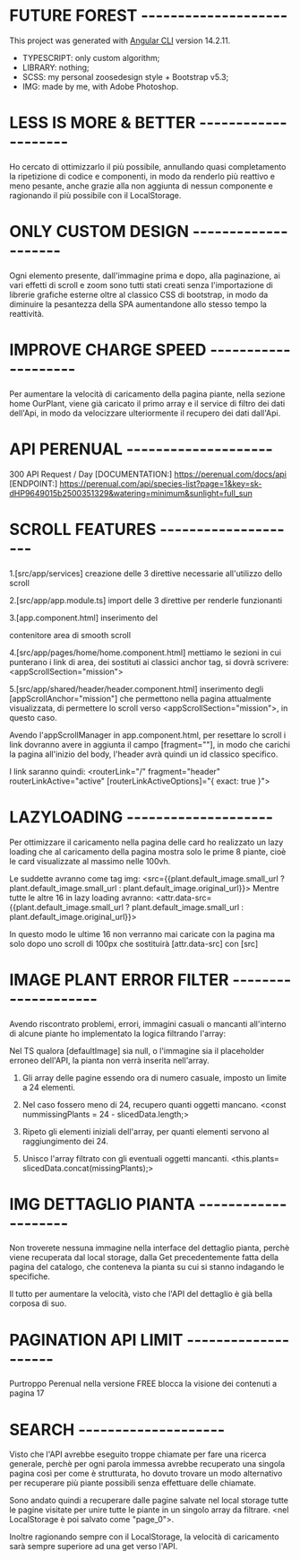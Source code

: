 # FUTURE FOREST --------------------
This project was generated with [Angular CLI](https://github.com/angular/angular-cli) version 14.2.11.
- TYPESCRIPT: only custom algorithm;
- LIBRARY: nothing;
- SCSS: my personal zoosedesign style + Bootstrap v5.3;
- IMG: made by me, with Adobe Photoshop.


# LESS IS MORE & BETTER --------------------
Ho cercato di ottimizzarlo il più possibile, annullando quasi completamento la ripetizione di codice e componenti, in modo da renderlo più reattivo e meno pesante, anche grazie alla non aggiunta di nessun componente e ragionando il più possibile con il LocalStorage.


# ONLY CUSTOM DESIGN --------------------
Ogni elemento presente, dall'immagine prima e dopo, alla paginazione, ai vari effetti di scroll e zoom sono tutti stati creati senza l'importazione di librerie grafiche esterne oltre al classico CSS di bootstrap, in modo da diminuire la pesantezza della SPA aumentandone allo stesso tempo la reattività.


# IMPROVE CHARGE SPEED --------------------
Per aumentare la velocità di caricamento della pagina piante, nella sezione home OurPlant, viene già caricato il primo array e il service di filtro dei dati dell'Api, in modo da velocizzare ulteriormente il recupero dei dati dall'Api.


# API PERENUAL --------------------
300 API Request / Day
[DOCUMENTATION:] https://perenual.com/docs/api
[ENDPOINT:] https://perenual.com/api/species-list?page=1&key=sk-dHP9649015b2500351329&watering=minimum&sunlight=full_sun


# SCROLL FEATURES --------------------
1.[src/app/services]
creazione delle 3 direttive necessarie all'utilizzo dello scroll

2.[src/app/app.module.ts]
import delle 3 direttive per renderle funzionanti

3.[app.component.html]
inserimento del <div appScrollManager><div> contenitore area di smooth scroll

4.[src/app/pages/home/home.component.html]
mettiamo le sezioni in cui punterano i link di area, dei sostituti ai classici anchor tag, si dovrà scrivere: <appScrollSection="mission">

5.[src/app/shared/header/header.component.html]
inserimento degli [appScrollAnchor="mission"] che permettono nella pagina attualmente visualizzata, di permettere lo scroll verso <appScrollSection="mission">, in questo caso.

Avendo l'appScrollManager in app.component.html, per resettare lo scroll i link dovranno avere in aggiunta il campo [fragment=""], in modo che carichi la pagina all'inizio del body, l'header avrà quindi un id classico specifico.

I link saranno quindi:
<routerLink="/" fragment="header" routerLinkActive="active" [routerLinkActiveOptions]="{ exact: true }">


# LAZYLOADING --------------------
Per ottimizzare il caricamento nella pagina delle card ho realizzato un lazy loading che al caricamento della pagina mostra solo le prime 8 piante, cioè le card visualizzate al massimo nelle 100vh.

Le suddette avranno come tag img: <src={{plant.default_image.small_url ? plant.default_image.small_url : plant.default_image.original_url}}>
Mentre tutte le altre 16 in lazy loading avranno: <attr.data-src={{plant.default_image.small_url ? plant.default_image.small_url : plant.default_image.original_url}}>

In questo modo le ultime 16 non verranno mai caricate con la pagina ma solo dopo uno scroll di 100px che sostituirà [attr.data-src] con [src]


# IMAGE PLANT ERROR FILTER --------------------
Avendo riscontrato problemi, errori, immagini casuali o mancanti all'interno di alcune piante ho implementato la logica filtrando l'array:

Nel TS qualora [defaultImage] sia null, o l'immagine sia il placeholder erroneo dell'API, la pianta non verrà inserita nell'array. 

 1. Gli array delle pagine essendo ora di numero casuale, imposto un limite a 24 elementi. 
 <const slicedData = filteredData.slice(0,24);>

 2. Nel caso fossero meno di 24, recupero quanti oggetti mancano.
 <const nummissingPlants = 24 - slicedData.length;>
 
 4. Ripeto gli elementi iniziali dell'array, per quanti elementi servono al raggiungimento dei 24.
 <const missingPlants = filteredData.slice(0,nummissingPlants);>

 5. Unisco l'array filtrato con gli eventuali oggetti mancanti.
 <this.plants= slicedData.concat(missingPlants);>


# IMG DETTAGLIO PIANTA --------------------
Non troverete nessuna immagine nella interface del dettaglio pianta, perchè viene recuperata dal local storage, dalla Get precedentemente fatta della pagina del catalogo, che conteneva la pianta su cui si stanno indagando le specifiche.

Il tutto per aumentare la velocità, visto che l'API del dettaglio è già bella corposa di suo.

# PAGINATION API LIMIT --------------------
Purtroppo Perenual nella versione FREE blocca la visione dei contenuti a pagina 17

# SEARCH --------------------
Visto che l'API avrebbe eseguito troppe chiamate per fare una ricerca generale, perchè per ogni parola immessa avrebbe recuperato una singola pagina così per come è strutturata, ho dovuto trovare un modo alternativo per recuperare più piante possibili senza effettuare delle chiamate. 

Sono andato quindi a recuperare dalle pagine salvate nel local storage tutte le pagine visitate per unire tutte le piante in un singolo array da filtrare. <nel LocalStorage è poi salvato come "page_0">.

Inoltre ragionando sempre con il LocalStorage, la velocità di caricamento sarà sempre superiore ad una get verso l'API.

